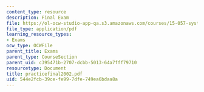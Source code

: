 ```yaml
---
content_type: resource
description: Final Exam
file: https://ol-ocw-studio-app-qa.s3.amazonaws.com/courses/15-057-systems-optimization-spring-2003/544e2fcb39cefe997dfe749ea6bdaa8a_practicefinal2002.pdf
file_type: application/pdf
learning_resource_types:
- Exams
ocw_type: OCWFile
parent_title: Exams
parent_type: CourseSection
parent_uid: c395471b-2707-dcbb-5013-64a7fff79710
resourcetype: Document
title: practicefinal2002.pdf
uid: 544e2fcb-39ce-fe99-7dfe-749ea6bdaa8a
---
```

